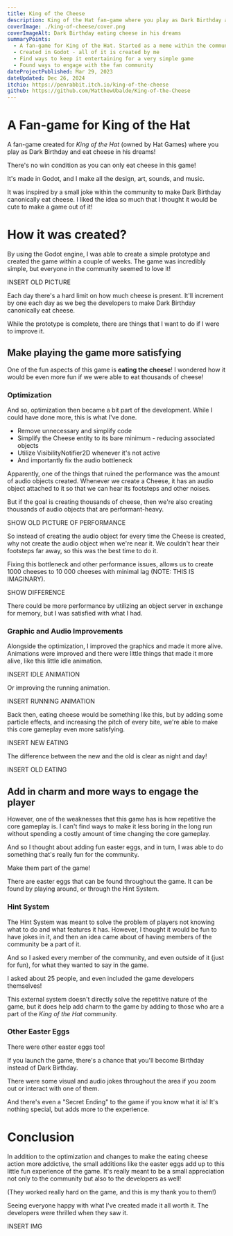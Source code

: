 ```yaml
---
title: King of the Cheese
description: King of the Hat fan-game where you play as Dark Birthday and eat cheese in his dreams
coverImage: ./king-of-cheese/cover.png
coverImageAlt: Dark Birthday eating cheese in his dreams
summaryPoints:
  - A fan-game for King of the Hat. Started as a meme within the community
  - Created in Godot - all of it is created by me
  - Find ways to keep it entertaining for a very simple game
  - Found ways to engage with the fan community
dateProjectPublished: Mar 29, 2023
dateUpdated: Dec 26, 2024
itchio: https://penrabbit.itch.io/king-of-the-cheese
github: https://github.com/MatthewUbalde/King-of-the-Cheese
---
```


# A Fan-game for King of the Hat

A fan-game created for _King of the Hat_ (owned by Hat Games) where you play as Dark Birthday and eat cheese in his dreams!

There's no win condition as you can only eat cheese in this game!

It's made in Godot, and I make all the design, art, sounds, and music.

It was inspired by a small joke within the community to make Dark Birthday canonically eat cheese. I liked the idea so much that I thought it would be cute to make a game out of it!

# How it was created?

By using the Godot engine, I was able to create a simple prototype and created the game within a couple of weeks. The game was incredibly simple, but everyone in the community seemed to love it!

INSERT OLD PICTURE

Each day there's a hard limit on how much cheese is present. It'll increment by one each day as we beg the developers to make Dark Birthday canonically eat cheese.

While the prototype is complete, there are things that I want to do if I were to improve it.

## Make playing the game more satisfying

One of the fun aspects of this game is **eating the cheese**! I wondered how it would be even more fun if we were able to eat thousands of cheese!

### Optimization

And so, optimization then became a bit part of the development. While I could have done more, this is what I've done.

- Remove unnecessary and simplify code
- Simplify the Cheese entity to its bare minimum - reducing associated objects
- Utilize VisibilityNotifier2D whenever it's not active
- And importantly fix the audio bottleneck

Apparently, one of the things that ruined the performance was the amount of audio objects created. Whenever we create a Cheese, it has an audio object attached to it so that we can hear its footsteps and other noises.

But if the goal is creating thousands of cheese, then we're also creating thousands of audio objects that are performant-heavy.

SHOW OLD PICTURE OF PERFORMANCE

So instead of creating the audio object for every time the Cheese is created, why not create the audio object when we're near it. We couldn't hear their footsteps far away, so this was the best time to do it.

Fixing this bottleneck and other performance issues, allows us to create 1000 cheeses to 10 000 cheeses with minimal lag (NOTE: THIS IS IMAGINARY).

SHOW DIFFERENCE

There could be more performance by utilizing an object server in exchange for memory, but I was satisfied with what I had.

### Graphic and Audio Improvements

Alongside the optimization, I improved the graphics and made it more alive. Animations were improved and there were little things that made it more alive, like this little idle animation.

INSERT IDLE ANIMATION

Or improving the running animation.

INSERT RUNNING ANIMATION

Back then, eating cheese would be something like this, but by adding some particle effects, and increasing the pitch of every bite, we're able to make this core gameplay even more satisfying.

INSERT NEW EATING

The difference between the new and the old is clear as night and day!

INSERT OLD EATING

## Add in charm and more ways to engage the player

However, one of the weaknesses that this game has is how repetitive the core gameplay is. I can't find ways to make it less boring in the long run without spending a costly amount of time changing the core gameplay.

And so I thought about adding fun easter eggs, and in turn, I was able to do something that's really fun for the community.

Make them part of the game!

There are easter eggs that can be found throughout the game. It can be found by playing around, or through the Hint System.

### Hint System

The Hint System was meant to solve the problem of players not knowing what to do and what features it has. However, I thought it would be fun to have jokes in it, and then an idea came about of having members of the community be a part of it.

And so I asked every member of the community, and even outside of it (just for fun), for what they wanted to say in the game.

I asked about 25 people, and even included the game developers themselves!

This external system doesn't directly solve the repetitive nature of the game, but it does help add charm to the game by adding to those who are a part of the _King of the Hat_ community.

### Other Easter Eggs

There were other easter eggs too!

If you launch the game, there's a chance that you'll become Birthday instead of Dark Birthday.

There were some visual and audio jokes throughout the area if you zoom out or interact with one of them.

And there's even a "Secret Ending" to the game if you know what it is! It's nothing special, but adds more to the experience.

# Conclusion

In addition to the optimization and changes to make the eating cheese action more addictive, the small additions like the easter eggs add up to this little fun experience of the game. It's really meant to be a small appreciation not only to the community but also to the developers as well!

(They worked really hard on the game, and this is my thank you to them!)

Seeing everyone happy with what I've created made it all worth it. The developers were thrilled when they saw it.

INSERT IMG

